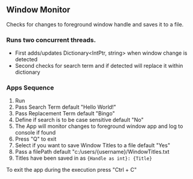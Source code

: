 ## Window Monitor

Checks for changes to foreground window handle and saves it to a file.

### Runs two concurrent threads. 

- First adds/updates Dictionary<IntPtr, string> when window change is detected
- Second checks for search term and if detected will replace it within dictionary

### Apps Sequence

1. Run
2. Pass Search Term default "Hello World!"
3. Pass Replacement Term default "Bingo"
4. Define if search is to be case sensitive default "No"
5. The App will monitor changes to foreground window app and log to console if found
6. Press "Q" to exit
7. Select if you want to save Window Titles to a file default "Yes"
8. Pass a filePath default "c:/users/{username}/WindowTitles.txt
9. Titles have been saved in as `{Handle as int}: {Title}`

To exit the app during the execution press "Ctrl + C"
